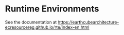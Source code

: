 # Runtime Environments

See the documentation at https://earthcubearchitecture-ecresourcereg.github.io/rte/index-en.html
